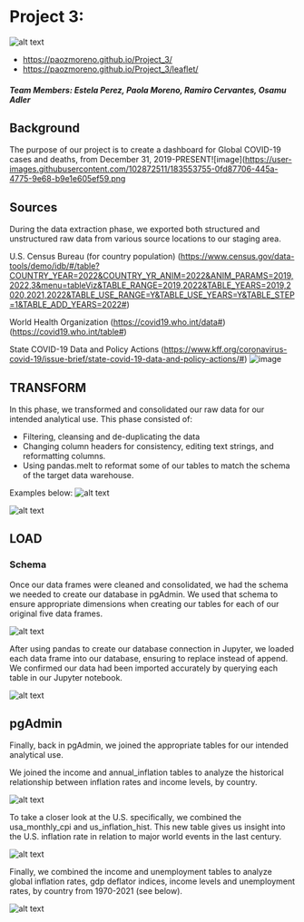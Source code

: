 # Project 3: 
![alt text](images/ETL.png)
* https://paozmoreno.github.io/Project_3/
* https://paozmoreno.github.io/Project_3/leaflet/


##### Team Members: Estela Perez, Paola Moreno, Ramiro Cervantes, Osamu Adler

##


## Background
The purpose of our project is to create a dashboard for Global COVID-19 cases and deaths, from December 31, 2019-PRESENT![image](https://user-images.githubusercontent.com/102872511/183553755-0fd87706-445a-4775-9e68-b9e1e605ef59.png


## Sources
During the data extraction phase, we exported both structured and unstructured raw data from various source locations to our staging area. 

U.S. Census Bureau (for country population)
(https://www.census.gov/data-tools/demo/idb/#/table?COUNTRY_YEAR=2022&COUNTRY_YR_ANIM=2022&ANIM_PARAMS=2019,2022,3&menu=tableViz&TABLE_RANGE=2019,2022&TABLE_YEARS=2019,2020,2021,2022&TABLE_USE_RANGE=Y&TABLE_USE_YEARS=Y&TABLE_STEP=1&TABLE_ADD_YEARS=2022#)

World Health Organization 
(https://covid19.who.int/data#)
(https://covid19.who.int/table#)

State COVID-19 Data and Policy Actions
(https://www.kff.org/coronavirus-covid-19/issue-brief/state-covid-19-data-and-policy-actions/#)
![image](https://user-images.githubusercontent.com/102872511/183554173-a554b1ca-c147-446d-b346-7ba012406a63.png)


## TRANSFORM
In this phase, we transformed and consolidated our raw data for our intended analytical use. This phase consisted of:
- Filtering, cleansing and de-duplicating the data
- Changing column headers for consistency, editing text strings, and reformatting columns.
- Using pandas.melt to reformat some of our tables to match the schema of the target data warehouse.

Examples below:
![alt text](images/transform_annual_inflation.PNG)


![alt text](images/transform_annual_inflation.PNG)

## LOAD
### Schema

Once our data frames were cleaned and consolidated, we had the schema we needed to create our database in pgAdmin. We used that schema to ensure appropriate dimensions when creating our tables for each of our original five data frames. 

![alt text](images/schema.PNG)

After using pandas to create our database connection in Jupyter, we loaded each data frame into our database, ensuring to replace instead of append. We confirmed our data had been imported accurately by querying each table in our Jupyter notebook.

![alt text](images/connection_and_loading.PNG)

## pgAdmin
Finally, back in pgAdmin, we joined the appropriate tables for our intended analytical use. 

We joined the income and annual_inflation tables to analyze the historical relationship between inflation rates and income levels, by country.

![alt text](images/join_income_annual_inflation.PNG)

To take a closer look at the U.S. specifically, we combined the usa_monthly_cpi and us_inflation_hist. This new table gives us insight into the U.S. inflation rate in relation to major world events in the last century. 

![alt text](images/join_monthly_us_inflation_hist.PNG)

Finally, we combined the income and unemployment tables to analyze global inflation rates, gdp deflator indices, income levels and unemployment rates, by country from 1970-2021 (see below).

![alt text](images/join_income_unemp.PNG)

